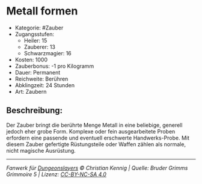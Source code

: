 # Metall formen

- Kategorie: #Zauber
- Zugangsstufen:
  - Heiler: 15
  - Zauberer: 13
  - Schwarzmagier: 16
- Kosten: 1000
- Zauberbonus: -1 pro Kilogramm
- Dauer: Permanent
- Reichweite: Berühren
- Abklingzeit: 24 Stunden
- Art: Zaubern

## Beschreibung:

Der Zauber bringt die berührte Menge Metall in eine beliebige, generell jedoch eher grobe Form. Komplexe oder fein ausgearbeitete Proben erfordern eine passende und eventuell erschwerte Handwerks-Probe. Mit diesem Zauber gefertigte Rüstungsteile oder Waffen zählen als normale, nicht magische Ausrüstung.

---

_Fanwerk für [Dungeonslayers](https://www.dungeonslayers.net/) © Christian Kennig | Quelle: Bruder Grimms Grimmoire 5 | Lizenz: [CC-BY-NC-SA 4.0](https://creativecommons.org/licenses/by-nc-sa/4.0/deed.de)_
